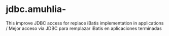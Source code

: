 # jdbc.amuhlia-
This improve JDBC access for replace iBatis implementation in applications / Mejor acceso via JDBC para remplazar iBatis en aplicaciones terminadas
